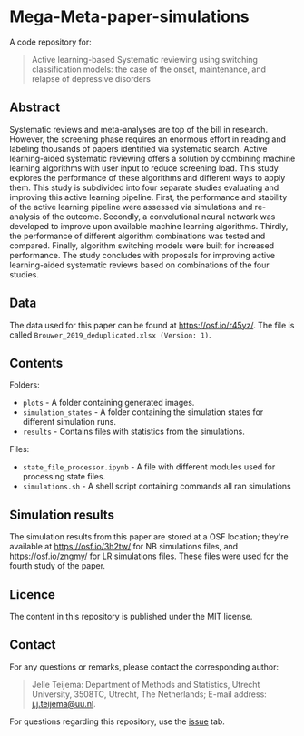 # Mega-Meta-paper-simulations

A code repository for:
>Active learning-based Systematic reviewing using switching classification
>models: the case of the onset, maintenance, and relapse of depressive disorders


## Abstract

Systematic reviews and meta-analyses are top of the bill in research. However,
the screening phase requires an enormous effort in reading and labeling
thousands of papers identified via systematic search. Active learning-aided
systematic reviewing offers a solution by combining machine learning algorithms
with user input to reduce screening load. This study explores the performance of
these algorithms and different ways to apply them. This study is subdivided into
four separate studies evaluating and improving this active learning pipeline.
First, the performance and stability of the active learning pipeline were
assessed via simulations and re-analysis of the outcome. Secondly, a
convolutional neural network was developed to improve upon available machine
learning algorithms. Thirdly, the performance of different algorithm
combinations was tested and compared. Finally, algorithm switching models were
built for increased performance. The study concludes with proposals for
improving active learning-aided systematic reviews based on combinations of the
four studies.


## Data

The data used for this paper can be found at https://osf.io/r45yz/. The file is
called `Brouwer_2019_deduplicated.xlsx (Version: 1)`.


## Contents

Folders:
- `plots` - A folder containing generated images.
- `simulation_states` - A folder containing the simulation states for different
  simulation runs.
- `results` - Contains files with statistics from the simulations.

Files:
- `state_file_processor.ipynb` - A file with different modules used for
  processing state files.
- `simulations.sh` - A shell script containing commands all ran simulations


## Simulation results
The simulation results from this paper are stored at a OSF location; they're
available at https://osf.io/3h2tw/ for NB simulations files, and
https://osf.io/zngmy/ for LR simulations files. These files were used for the
fourth study of the paper.


## Licence

The content in this repository is published under the MIT license.


## Contact

For any questions or remarks, please contact the corresponding author: 
>Jelle Teijema: Department of Methods and Statistics, Utrecht University,
>3508TC, Utrecht, The Netherlands; E-mail address: j.j.teijema@uu.nl.

For questions regarding this repository, use the
[issue](https://github.com/JTeijema/Mega-Meta-paper-simulations/issues) tab.
